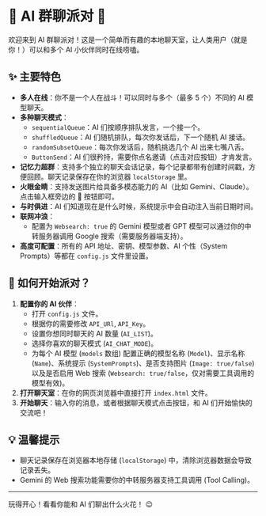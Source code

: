 # 🤖 AI 群聊派对 🎉

欢迎来到 AI 群聊派对！这是一个简单而有趣的本地聊天室，让人类用户（就是你！）可以和多个 AI 小伙伴同时在线唠嗑。

## ✨ 主要特色

*   **多人在线**：你不是一个人在战斗！可以同时与多个（最多 5 个）不同的 AI 模型聊天。
*   **多种聊天模式**：
    *   `sequentialQueue`：AI 们按顺序排队发言，一个接一个。
    *   `shuffledQueue`：AI 们随机排队，每次你发话后，下一个随机 AI 接话。
    *   `randomSubsetQueue`：每次你发话后，随机挑选几个 AI 出来七嘴八舌。
    *   `ButtonSend`：AI 们很矜持，需要你点名邀请（点击对应按钮）才肯发言。
*   **记忆力超群**：支持多个独立的聊天会话记录，每个记录都带有创建时间戳，方便回顾。聊天记录保存在你的浏览器 `localStorage` 里。
*   **火眼金睛**：支持发送图片给具备多模态能力的 AI（比如 Gemini、Claude）。点击输入框旁边的 📎 按钮即可。
*   **与时俱进**：AI 们知道现在是什么时候，系统提示中会自动注入当前日期时间。
*   **联网冲浪**：
    *   配置为 `Websearch: true` 的 Gemini 模型或者 GPT 模型可以通过你的中转服务器调用 Google 搜索（需要服务器端支持）。
*   **高度可配置**：所有的 API 地址、密钥、模型参数、AI 个性（System Prompts）等都在 `config.js` 文件里设置。

## 🚀 如何开始派对？

1.  **配置你的 AI 伙伴**：
    *   打开 `config.js` 文件。
    *   根据你的需要修改 `API_URl`, `API_Key`。
    *   设置你想同时聊天的 AI 数量 (`AI_LIST`)。
    *   选择你喜欢的聊天模式 (`AI_CHAT_MODE`)。
    *   为每个 AI 模型 (`models` 数组) 配置正确的模型名称 (`Model`)、显示名称 (`Name`)、系统提示 (`SystemPrompts`)、是否支持图片 (`Image: true/false`) 以及是否启用 Web 搜索 (`Websearch: true/false`，仅对需要工具调用的模型有效)。
2.  **打开聊天室**：在你的网页浏览器中直接打开 `index.html` 文件。
3.  **开始聊天**：输入你的消息，或者根据聊天模式点击按钮，和 AI 们开始愉快的交流吧！

## 💡 温馨提示

*   聊天记录保存在浏览器本地存储 (`localStorage`) 中，清除浏览器数据会导致记录丢失。
*   Gemini 的 Web 搜索功能需要你的中转服务器支持工具调用 (Tool Calling)。

---

玩得开心！看看你能和 AI 们聊出什么火花！ 😉
